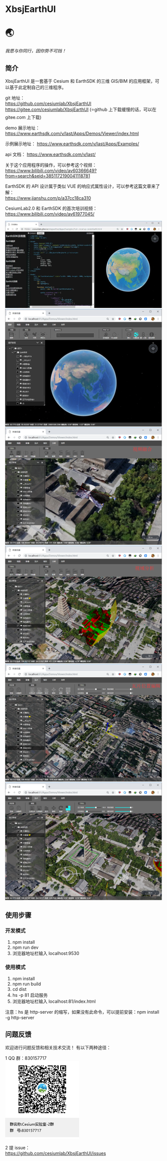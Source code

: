 # XbsjEarthUI

# 🌏

_我愿与你同行，因你势不可挡！_

## 简介

XbsjEarthUI 是一套基于 Cesium 和 EarthSDK 的三维 GIS/BIM 的应用框架，可以基于此定制自己的三维程序。

git 地址：  
https://github.com/cesiumlab/XbsjEarthUI  
https://gitee.com/cesiumlab/XbsjEarthUI (⭐github 上下载缓慢的话，可以在 gitee.com 上下载)

demo 展示地址：
https://www.earthsdk.com/v/last/Apps/Demos/Viewer/index.html

示例展示地址：
https://www.earthsdk.com/v/last/Apps/Examples/

api 文档：
https://www.earthsdk.com/v/last/

关于这个应用程序的操作，可以参考这个视频：  
https://www.bilibili.com/video/av60366649?from=search&seid=3851172190041118781

EarthSDK 的 API 设计属于类似 VUE 的响应式属性设计，可以参考这篇文章来了解：  
https://www.jianshu.com/p/a37cc18ca310

CesiumLab2.0 和 EarthSDK 的首次培训视频：  
https://www.bilibili.com/video/av61977045/

![](./Tools/readme/example.jpg)
![](./Tools/readme/start.png)  
![](./Tools/readme/视频融合.png)  
![](./Tools/readme/视域分析.png)  
![](./Tools/readme/瓦片位置编辑.png)  
![](./Tools/readme/压平.png)

## 使用步骤

### 开发模式

1. npm install
2. npm run dev
3. 浏览器地址栏输入 localhost:9530

### 使用模式

1. npm install
2. npm run build
3. cd dist
4. hs -p 81 启动服务
5. 浏览器地址栏输入 localhost:81/index.html

注意：hs 是 http-server 的缩写，如果没有此命令，可以提前安装：npm install -g http-server

## 问题反馈

欢迎进行问题反馈和相关技术交流！
有以下两种途径：

1 QQ 群：830157717  
![](./Tools/readme/qq.png)

2 提 issue：  
https://github.com/cesiumlab/XbsjEarthUI/issues
